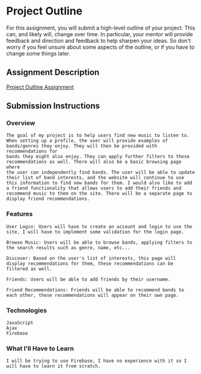 # Project Outline
For this assignment, you will submit a high-level outline of your project. This can, and likely will, change over time. In particular, your mentor will provide feedback and direction and feedback to help sharpen your ideas. So don't worry if you feel unsure about some aspects of the outline, or if you have to change some things later.

## Assignment Description
[Project Outline Assignment](https://education.launchcode.org/liftoff/assignments/project-outline/)

## Submission Instructions

### Overview

    The goal of my project is to help users find new music to listen to.
    When setting up a profile, the user will provide examples of bands/genres they enjoy. They will then be provided with recommendations for
    bands they might also enjoy. They can apply further filters to these recommendations as well. There will also be a basic browsing page where
    the user can independently find bands. The user will be able to update
    their list of band interests, and the website will continue to use this information to find new bands for them. I would also like to add a friend functionality that allows users to add their friends and recommend music to them on the site. There will be a separate page to display friend recommendations. 

### Features

    User Login: Users will have to create an account and login to use the site, I will have to implement some validation for the login page.

    Browse Music: Users will be able to browse bands, applying filters to the search results such as genre, name, etc...

    Discover: Based on the user's list of interests, this page will display recommendations for them, these recommendations can be filtered as well.

    Friends: Users will be able to add friends by their username.

    Friend Recommendations: Friends will be able to recommend bands to each other, these recommendations will appear on their own page.

### Technologies

    JavaScript
    Ajax
    Firebase

### What I'll Have to Learn

    I will be trying to use Firebase, I have no experience with it so I will have to learn it from scratch.